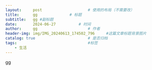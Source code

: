 ```yaml
---
layout:     post   				    # 使用的布局（不需要改）
title:      gg				# 标题 
subtitle:   gg #副标题
date:       2024-06-27			# 时间
author:     gg						# 作者
header-img: img/IMG_20240613_174502_796 	#这篇文章标题背景图片
catalog: true 						# 是否归档
tags:								#标签
    - 生活
---
```


gg
